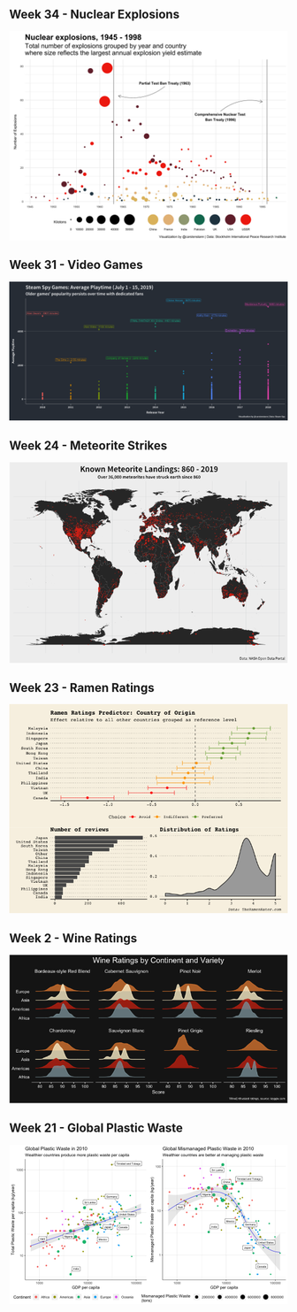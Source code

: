 Week 34 - Nuclear Explosions
------------------------------------------------

<img src="README_figs/NuclearExplosions.png" />

Week 31 - Video Games
------------------------------------------------

<img src="README_figs/VideoGames.png" />

Week 24 - Meteorite Strikes
------------------------------------------------

<img src="README_figs/Meteorites.png" />

Week 23 - Ramen Ratings
------------------------------------------------

<img src="README_figs/RamenRatings.png" />

Week 2 - Wine Ratings
------------------------------------------------

<img src="README_figs/WineRatings.png" />

Week 21 - Global Plastic Waste
------------------------------------------------

<img src="README_figs/PlasticWaste.png" />
